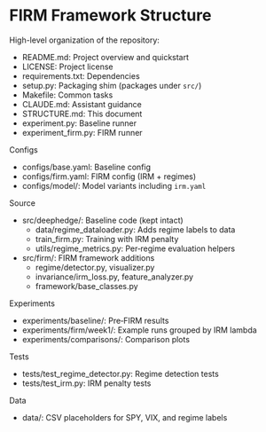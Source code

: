 # FIRM Framework Structure

High-level organization of the repository:

- README.md: Project overview and quickstart
- LICENSE: Project license
- requirements.txt: Dependencies
- setup.py: Packaging shim (packages under `src/`)
- Makefile: Common tasks
- CLAUDE.md: Assistant guidance
- STRUCTURE.md: This document
- experiment.py: Baseline runner
- experiment_firm.py: FIRM runner

Configs
- configs/base.yaml: Baseline config
- configs/firm.yaml: FIRM config (IRM + regimes)
- configs/model/: Model variants including `irm.yaml`

Source
- src/deephedge/: Baseline code (kept intact)
  - data/regime_dataloader.py: Adds regime labels to data
  - train_firm.py: Training with IRM penalty
  - utils/regime_metrics.py: Per‑regime evaluation helpers
- src/firm/: FIRM framework additions
  - regime/detector.py, visualizer.py
  - invariance/irm_loss.py, feature_analyzer.py
  - framework/base_classes.py

Experiments
- experiments/baseline/: Pre‑FIRM results
- experiments/firm/week1/: Example runs grouped by IRM lambda
- experiments/comparisons/: Comparison plots

Tests
- tests/test_regime_detector.py: Regime detection tests
- tests/test_irm.py: IRM penalty tests

Data
- data/: CSV placeholders for SPY, VIX, and regime labels
